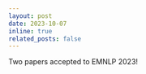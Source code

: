 ```yaml
---
layout: post
date: 2023-10-07
inline: true
related_posts: false
---
```


Two papers accepted to EMNLP 2023!
